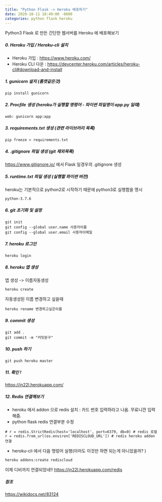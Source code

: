 ```yaml
---
title: "Python Flask -> Heroku 배포하기"
date: 2020-10-11 18:49:00 -0600
categories: python flask heroku
---
```

Python3 Flask 로 만든 간단한 웹서버를
Heroku 에 배포해보기

##### 0. Heroku 가입 / Heroku-cli 설치
* Heroku 가입 : <https://www.heroku.com/>
* Heroku CLI 다운 : <https://devcenter.heroku.com/articles/heroku-cli#download-and-install>

##### 1. gunicorn 설치 (톰캣같은것)
```
pip install gunicorn
```
##### 2. Procfile 생성 (heroku가 실행할 명령어 - 파이썬 파일명이 app.py 일때)
```
web: gunicorn app:app 
```
 
##### 3. requirements.txt 생성 (관련 라이브러리 목록)
```
pip freeze > requirements.txt
```
##### 4. .gitignore 파일 생성 (git 제외목록)
<https://www.gitignore.io/> 에서 Flask 일경우의 .gitignore 생성

##### 5. runtime.txt 파일 생성 (실행할 파이썬 버전)
heroku는 기본적으로 python2로 시작하기 때문에 python3로 실행함을 명시
```
python-3.7.6
```
##### 6. git 초기화 및 설정
```
git init
git config --global user.name 사용자이름
git config --global user.email 사용자이메일
```
##### 7. heroku 로그인
```
heroku login
```
##### 8. heroku 앱 생성 
앱 생성 -> 이름자동생성
```
heroku create
```
자동생성된 이름 변경하고 싶을때 
```
heroku rename 변경하고싶은이름
```
##### 9. commit 생성
```
git add .
git commit -m "커밋문구"
```
##### 10. push 하기
```
git push heroku master
```
##### 11. 확인 !
<https://jn22l.herokuapp.com/>

##### 12. Redis 연결해보기

* heroku 에서 addon 으로 redis 설치 : 카드 번호 입력하라고 나옴. 무료니깐 입력해줌.
* python flask redis 연결부분 수정
```
# r = redis.StrictRedis(host='localhost', port=6379, db=0) # redis 로컬
r = redis.from_url(os.environ['REDISCLOUD_URL']) # redis heroku addon 연결
```
* heroku-cli 에서 다음 명렁어 실행(아마도 이것만 하면 되는게 아니었을까? )
```
heroku addons:create rediscloud
```
이제 디비까지 연결되었네!!
<https://jn22l.herokuapp.com/redis>

##### 참조
<https://wikidocs.net/83124>
